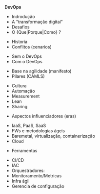 __DevOps__

+ Indrodução
+ A "transformação digital"
+ Desafios
+ O {Que|Porque|Como} ?
 -  Historia
 -  Conflitos (cenarios)
  *  Sem o DevOps
  *  Com o DevOps
 -  Base na agilidade (manifesto)
 -  Pilares (CAMLS)
  *  Cultura
  *  Automação
  *  Measurement
  *  Lean
  *  Sharing
 -  Aspectos influenciadores (eras)
  *  IaaS, PaaS, SaaS
  *  FWs e metodologias ágeis
  *  Baremetal, virtualização, containerização
  *  Cloud
 -  Ferramentas
  *  CI/CD
  *  IAC
  *  Orquestradores:
  *  Monitoramento/Metricas
  *  Infra ágil
  *  Gerencia de configuração
